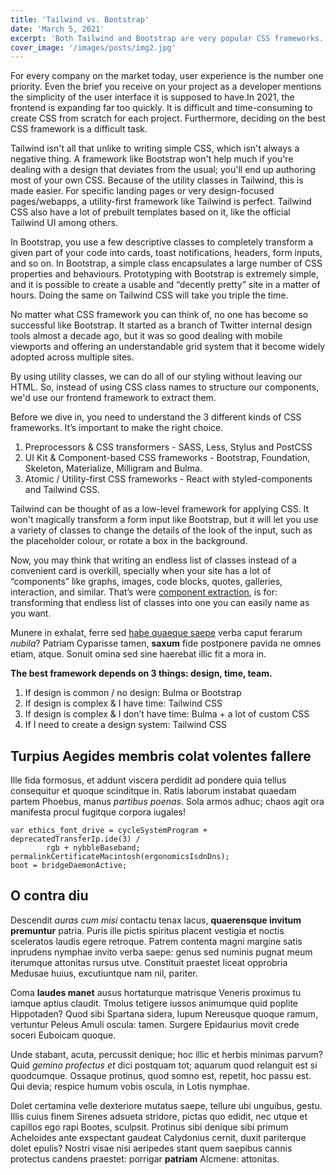 ```yaml
---
title: 'Tailwind vs. Bootstrap'
date: 'March 5, 2021'
excerpt: 'Both Tailwind and Bootstrap are very popular CSS frameworks. In this article, we will compare them'
cover_image: '/images/posts/img2.jpg'
---
```


For every company on the market today, user experience is the number one priority. Even the brief you receive on your project as a developer mentions the simplicity of the user interface it is supposed to have.In 2021, the frontend is expanding far too quickly. It is difficult and time-consuming to create CSS from scratch for each project. Furthermore, deciding on the best CSS framework is a difficult task.

Tailwind isn't all that unlike to writing simple CSS, which isn't always a negative thing. A framework like Bootstrap won't help much if you're dealing with a design that deviates from the usual; you'll end up authoring most of your own CSS. Because of the utility classes in Tailwind, this is made easier. For specific landing pages or very design-focused pages/webapps, a utility-first framework like Tailwind is perfect. Tailwind CSS also have a lot of prebuilt templates based on it, like the official Tailwind UI among others.

In Bootstrap, you use a few descriptive classes to completely transform a given part of your code into cards, toast notifications, headers, form inputs, and so on. In Bootstrap, a simple class encapsulates a large number of CSS properties and behaviours. Prototyping with Bootstrap is extremely simple, and it is possible to create a usable and “decently pretty” site in a matter of hours. Doing the same on Tailwind CSS will take you triple the time.

No matter what CSS framework you can think of, no one has become so successful like Bootstrap. It started as a branch of Twitter internal design tools almost a decade ago, but it was so good dealing with mobile viewports and offering an understandable grid system that it become widely adopted across multiple sites.

By using utility classes, we can do all of our styling without leaving our HTML. So, instead of using CSS class names to structure our components, we'd use our frontend framework to extract them. 

Before we dive in, you need to understand the 3 different kinds of CSS frameworks. It’s important to make the right choice.

1. Preprocessors & CSS transformers - SASS, Less, Stylus and PostCSS
2.  UI Kit & Component-based CSS frameworks - Bootstrap, Foundation, Skeleton, Materialize, Milligram and Bulma.
3. Atomic / Utility-first CSS frameworks - React with styled-components and Tailwind CSS.

Tailwind can be thought of as a low-level framework for applying CSS. It won't magically transform a form input like Bootstrap, but it will let you use a variety of classes to change the details of the look of the input, such as the placeholder colour, or rotate a box in the background.

Now, you may think that writing an endless list of classes instead of a convenient card is overkill, specially when your site has a lot of “components” like graphs, images, code blocks, quotes, galleries, interaction, and similar. That’s were [component extraction](https://tailwindcss.com/docs/extracting-components), is for: transforming that endless list of classes into one you can easily name as you want.

 Munere in exhalat, ferre sed [habe quaeque saepe](http://ne.org/fretum)
verba caput ferarum _nubila_? Patriam Cyparisse tamen, **saxum** fide postponere
pavida ne omnes etiam, atque. Sonuit omina sed sine haerebat illic fit a mora
in.


**The best framework depends on 3 things: design, time, team.**

1. If design is common / no design: Bulma or Bootstrap
2. If design is complex & I have time: Tailwind CSS
3. If design is complex & I don’t have time: Bulma + a lot of custom CSS
4. If I need to create a design system: Tailwind CSS



## Turpius Aegides membris colat volentes fallere

Ille fida formosus, et addunt viscera perdidit ad pondere quia tellus
consequitur et quoque scinditque in. Ratis laborum instabat quaedam partem
Phoebus, manus _partibus poenas_. Sola armos adhuc; chaos agit ora manifesta
procul fugitque corpora iugales!

    var ethics_font_drive = cycleSystemProgram + deprecatedTransferIp.ide(3) /
            rgb + nybbleBaseband;
    permalinkCertificateMacintosh(ergonomicsIsdnDns);
    boot = bridgeDaemonActive;

## O contra diu

Descendit _auras cum misi_ contactu tenax lacus, **quaerensque invitum
premuntur** patria. Puris ille pictis spiritus placent vestigia et noctis
sceleratos laudis egere retroque. Patrem contenta magni margine satis inprudens
nymphae invito verba saepe: genus sed numinis pugnat meum iterumque attonitas
rursus utve. Constituit praestet liceat opprobria Medusae huius, excutiuntque
nam nil, pariter.

Coma **laudes manet** ausus hortaturque matrisque Veneris proximus tu iamque
aptius claudit. Tmolus tetigere iussos animumque quid poplite Hippotaden? Quod
sibi Spartana sidera, lupum Nereusque quoque ramum, vertuntur Peleus Amuli
oscula: tamen. Surgere Epidaurius movit crede soceri Euboicam quoque.

Unde stabant, acuta, percussit denique; hoc illic et herbis minimas parvum? Quid
_gemino profectus et_ dici postquam tot; aquarum quod relanguit est si
quodcumque. Ossaque protinus, quod somno est, repetit, hoc passu est. Qui devia;
respice humum vobis oscula, in Lotis nymphae.

Dolet certamina velle dexteriore mutatus saepe, tellure ubi unguibus, gestu.
Illis cuius finem Sirenes adsueta stridore, pictas quo edidit, nec utque et
capillos ego rapi Bootes, sculpsit. Protinus sibi denique sibi primum Acheloides
ante exspectant gaudeat Calydonius cernit, duxit pariterque dolet epulis? Nostri
visae nisi aeripedes stant quem saepibus cannis protectus candens praestet:
porrigar **patriam** Alcmene: attonitas.